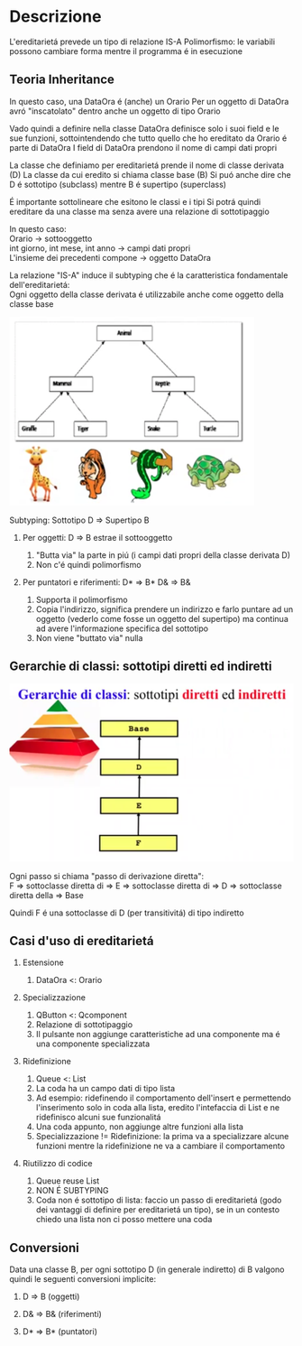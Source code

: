# Descrizione

L'ereditarietá prevede un tipo di relazione IS-A
Polimorfismo: le variabili possono cambiare forma mentre il programma é in esecuzione

## Teoria Inheritance

In questo caso, una DataOra é (anche) un Orario
Per un oggetto di DataOra avró "inscatolato" dentro anche un oggetto di tipo Orario

Vado quindi a definire nella classe DataOra definisce solo i suoi field e le sue funzioni, sottointendendo che tutto quello che ho ereditato da Orario é parte di DataOra 
I field di DataOra prendono il nome di campi dati propri

La classe che definiamo per ereditarietá prende il nome di classe derivata (D)
La classe da cui eredito si chiama classe base (B)
Si puó anche dire che D é sottotipo (subclass) mentre B é supertipo (superclass)

É importante sottolineare che esitono le classi e i tipi
Si potrá quindi ereditare da una classe ma senza avere una relazione di sottotipaggio

In questo caso:  
Orario -> sottooggetto  
int giorno, int mese, int anno -> campi dati propri  
L'insieme dei precedenti compone -> oggetto DataOra  

La relazione "IS-A" induce il subtyping che é la caratteristica fondamentale dell'ereditarietá:  
Ogni oggetto della classe derivata é utilizzabile anche come oggetto della classe base

![Inheritance Animals](../../assets/inheritance_animals.png)

Subtyping: Sottotipo D => Supertipo B
  
1. Per oggetti: D => B     estrae il sottooggetto
    1. "Butta via" la parte in piú (i campi dati propri della classe derivata D)
    2. Non c'é quindi polimorfismo

2. Per puntatori e riferimenti: D* => B*  D& => B&  
    1. Supporta il polimorfismo  
    2. Copia l'indirizzo, significa prendere un indirizzo e farlo puntare ad un oggetto   (vederlo come fosse un oggetto del supertipo) ma continua ad avere l'informazione specifica del sottotipo  
    3. Non viene "buttato via" nulla  

## Gerarchie di classi: sottotipi diretti ed indiretti

![Class hierarchies](../../assets/class_hierarchies.png)

Ogni passo si chiama "passo di derivazione diretta":  
F => sottoclasse diretta di => E => sottoclasse diretta di => D => sottoclasse diretta della => Base

Quindi F é una sottoclasse di D (per transitivitá) di tipo indiretto

## Casi d'uso di ereditarietá 

1. Estensione  
    1. DataOra <: Orario

2. Specializzazione  
    1. QButton <: Qcomponent  
    2. Relazione di sottotipaggio  
    3. Il pulsante non aggiunge caratteristiche ad una componente ma é una componente specializzata  

3. Ridefinizione  
    1. Queue <: List  
    2. La coda ha un campo dati di tipo lista  
    3. Ad esempio: ridefinendo il comportamento dell'insert e permettendo l'inserimento solo in coda alla lista, eredito l'intefaccia di List e ne ridefinisco alcuni sue funzionalitá  
    4. Una coda appunto, non aggiunge altre funzioni alla lista  
    5. Specializzazione != Ridefinizione: la prima va a specializzare alcune funzioni mentre la ridefinizione ne va a cambiare il comportamento  

4. Riutilizzo di codice  
    1. Queue reuse List  
    2. NON É SUBTYPING  
    3. Coda non é sottotipo di lista: faccio un passo di ereditarietá (godo dei vantaggi di definire per ereditarietá un tipo), se in un contesto chiedo una lista non ci posso mettere una coda  

## Conversioni

Data una classe B, per ogni sottotipo D (in generale indiretto) di B valgono quindi le seguenti conversioni implicite:  

1. D => B (oggetti)

2. D& => B& (riferimenti)

3. D* => B* (puntatori)